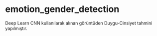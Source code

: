 # emotion_gender_detection 
Deep Learn CNN kullanılarak alınan görüntüden Duygu-Cinsiyet tahmini yapılmıştır.
